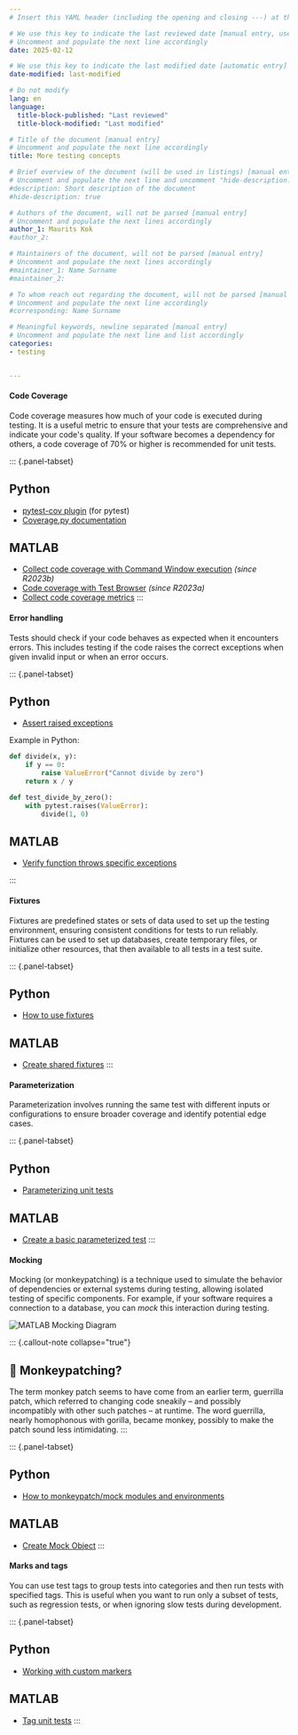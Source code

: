 ```yaml
---
# Insert this YAML header (including the opening and closing ---) at the beginning of the document and fill it out accordingly

# We use this key to indicate the last reviewed date [manual entry, use YYYY-MM-DD]
# Uncomment and populate the next line accordingly
date: 2025-02-12

# We use this key to indicate the last modified date [automatic entry]
date-modified: last-modified

# Do not modify
lang: en
language: 
  title-block-published: "Last reviewed"
  title-block-modified: "Last modified"

# Title of the document [manual entry]
# Uncomment and populate the next line accordingly
title: More testing concepts

# Brief overview of the document (will be used in listings) [manual entry]
# Uncomment and populate the next line and uncomment "hide-description: true".
#description: Short description of the document
#hide-description: true

# Authors of the document, will not be parsed [manual entry]
# Uncomment and populate the next lines accordingly
author_1: Maurits Kok
#author_2:

# Maintainers of the document, will not be parsed [manual entry]
# Uncomment and populate the next lines accordingly
#maintainer_1: Name Surname
#maintainer_2:

# To whom reach out regarding the document, will not be parsed [manual entry]
# Uncomment and populate the next line accordingly
#corresponding: Name Surname

# Meaningful keywords, newline separated [manual entry]
# Uncomment and populate the next line and list accordingly
categories: 
- testing 


---
```


#### **Code Coverage**
Code coverage measures how much of your code is executed during testing. It is a useful metric to ensure that your tests are comprehensive and indicate your code's quality. If your software becomes a dependency for others, a code coverage of 70% or higher is recommended for unit tests.

::: {.panel-tabset}
## Python
- [pytest-cov plugin](https://pypi.org/project/pytest-cov/) (for pytest)
- [Coverage.py documentation](https://coverage.readthedocs.io/en/latest/)

## MATLAB
- [Collect code coverage with Command Window execution](https://nl.mathworks.com/help/matlab/ref/runtests.html#d126e1481788) *(since R2023b)*
- [Code coverage with Test Browser](https://nl.mathworks.com/help/matlab/ref/testbrowser-app.html#:~:text=Generate%20Code%20Coverage%20Report) *(since R2023a)*
- [Collect code coverage metrics](https://nl.mathworks.com/help/matlab/matlab_prog/collect-statement-and-function-coverage-metrics-for-matlab-source-code.html)
:::

#### **Error handling**
Tests should check if your code behaves as expected when it encounters errors. This includes testing if the code raises the correct exceptions when given invalid input or when an error occurs.

::: {.panel-tabset}
## Python
- [Assert raised exceptions](https://docs.pytest.org/en/stable/how-to/assert.html#assertraises)

Example in Python:
```python
def divide(x, y):
    if y == 0:
        raise ValueError("Cannot divide by zero")
    return x / y

def test_divide_by_zero():
    with pytest.raises(ValueError):
        divide(1, 0)
```

## MATLAB
- [Verify function throws specific exceptions](https://nl.mathworks.com/help/matlab/ref/matlab.unittest.qualifications.verifiable.verifyerror.html)

:::

#### **Fixtures** 
Fixtures are predefined states or sets of data used to set up the testing environment, ensuring consistent conditions for tests to run reliably. Fixtures can be used to set up databases, create temporary files, or initialize other resources, that then available to all tests in a test suite.

::: {.panel-tabset}
## Python
- [How to use fixtures](https://docs.pytest.org/en/7.1.x/how-to/fixtures.html)

## MATLAB
- [Create shared fixtures](https://mathworks.com/help/matlab/matlab_prog/write-test-using-shared-fixtures.html)
::: 
    
#### **Parameterization**
Parameterization involves running the same test with different inputs or configurations to ensure broader coverage and identify potential edge cases. 
    
::: {.panel-tabset}
## Python
- [Parameterizing unit tests](https://carpentries-incubator.github.io/python-intermediate-development/22-scaling-up-unit-testing/index.html#parameterising-our-unit-tests)

## MATLAB
- [Create a basic parameterized test](https://nl.mathworks.com/help/matlab/matlab_prog/create-basic-parameterized-test.html)
::: 

#### **Mocking**
Mocking (or monkeypatching) is a technique used to simulate the behavior of dependencies or external systems during testing, allowing isolated testing of specific components. For example, if your software requires a connection to a database, you can *mock* this interaction during testing.

![MATLAB Mocking Diagram](https://nl.mathworks.com/help/matlab/mocking_overview.png)

::: {.callout-note collapse="true"} 
## 🐒 Monkeypatching?
The term monkey patch seems to have come from an earlier term, guerrilla patch, which referred to changing code sneakily – and possibly incompatibly with other such patches – at runtime. The word guerrilla, nearly homophonous with gorilla, became monkey, possibly to make the patch sound less intimidating.
:::

::: {.panel-tabset}
## Python
- [How to monkeypatch/mock modules and environments](https://docs.pytest.org/en/latest/how-to/monkeypatch.html)

## MATLAB
- [Create Mock Object](https://nl.mathworks.com/help/matlab/matlab_prog/create-mock-object.html) 
:::

#### **Marks and tags**
You can use test tags to group tests into categories and then run tests with specified tags. This is useful when you want to run only a subset of tests, such as regression tests, or when ignoring slow tests during development. 

::: {.panel-tabset}
## Python
- [Working with custom markers](https://docs.pytest.org/en/7.1.x/example/markers.html)

## MATLAB
- [Tag unit tests](https://nl.mathworks.com/help/matlab/matlab_prog/tag-unit-tests.html)
:::
